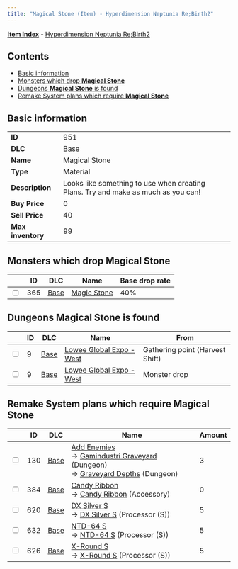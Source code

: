 ```yaml
---
title: "Magical Stone (Item) - Hyperdimension Neptunia Re;Birth2"
---
```


[**Item Index**](/neptunia/rb2/item/index.html) - [Hyperdimension Neptunia Re;Birth2](/neptunia/rb2)

## Contents

- [Basic information](#basic-information)
- [Monsters which drop **Magical Stone**](#monsters-which-drop-magical-stone)
- [Dungeons **Magical Stone** is found](#dungeons-magical-stone-is-found)
- [Remake System plans which require **Magical Stone**](#remake-system-plans-which-require-magical-stone)

## Basic information

|   |   |
| -- | -- |
| **ID** | 951 |
| **DLC** | [Base](/neptunia/rb2/dlc/0-base.html) |
| **Name** | Magical Stone |
| **Type** | Material |
| **Description** | Looks like something to use when creating Plans. Try and make as much as you can! |
| **Buy Price** | 0 |
| **Sell Price** | 40 |
| **Max inventory** | 99 |

## Monsters which drop **Magical Stone**

|    | ID | DLC | Name | Base drop rate |
| -- | -- | --- | ---- | -------------- |
| <input type="checkbox" id="rb2-monster-0-365" class="trackbox" /> | 365 | [Base](/neptunia/rb2/dlc/0-base.html) | [Magic Stone](/neptunia/rb2/monster/0-365-magic-stone.html) | 40% |

## Dungeons **Magical Stone** is found

|    | ID | DLC | Name | From |
| -- | -- | --- | ---- | ---- |
| <input type="checkbox" id="rb2-dungeon-0-9" class="trackbox" /> | 9 | [Base](/neptunia/rb2/dlc/0-base.html) | [Lowee Global Expo - West](/neptunia/rb2/dungeon/0-9-lowee-global-expo-west.html) | Gathering point (Harvest Shift) |
| <input type="checkbox" id="rb2-dungeon-0-9" class="trackbox" /> | 9 | [Base](/neptunia/rb2/dlc/0-base.html) | [Lowee Global Expo - West](/neptunia/rb2/dungeon/0-9-lowee-global-expo-west.html) | Monster drop |

## Remake System plans which require **Magical Stone**

|    | ID | DLC | Name | Amount |
| -- | -- | --- | ---- | ------ |
| <input type="checkbox" id="rb2-remake-0-130" class="trackbox" /> | 130 | [Base](/neptunia/rb2/dlc/0-base.html) | [Add Enemies](/neptunia/rb2/remake/0-130-add-enemies.html)<br />→ [Gamindustri Graveyard](/neptunia/rb2/dungeon/0-20-gamindustri-graveyard.html) (Dungeon)<br />→ [Graveyard Depths](/neptunia/rb2/dungeon/0-24-graveyard-depths.html) (Dungeon) | 3 |
| <input type="checkbox" id="rb2-remake-0-384" class="trackbox" /> | 384 | [Base](/neptunia/rb2/dlc/0-base.html) | [Candy Ribbon](/neptunia/rb2/remake/0-384-candy-ribbon.html)<br />→ [Candy Ribbon](/neptunia/rb2/item/0-2286-candy-ribbon.html) (Accessory) | 0 |
| <input type="checkbox" id="rb2-remake-0-620" class="trackbox" /> | 620 | [Base](/neptunia/rb2/dlc/0-base.html) | [DX Silver S](/neptunia/rb2/remake/0-620-dx-silver-s.html)<br />→ [DX Silver S](/neptunia/rb2/item/0-3245-dx-silver-s.html) (Processor (S)) | 5 |
| <input type="checkbox" id="rb2-remake-0-632" class="trackbox" /> | 632 | [Base](/neptunia/rb2/dlc/0-base.html) | [NTD-64 S](/neptunia/rb2/remake/0-632-ntd-64-s.html)<br />→ [NTD-64 S](/neptunia/rb2/item/0-3347-ntd-64-s.html) (Processor (S)) | 5 |
| <input type="checkbox" id="rb2-remake-0-626" class="trackbox" /> | 626 | [Base](/neptunia/rb2/dlc/0-base.html) | [X-Round S](/neptunia/rb2/remake/0-626-x-round-s.html)<br />→ [X-Round S](/neptunia/rb2/item/0-3293-x-round-s.html) (Processor (S)) | 5 |